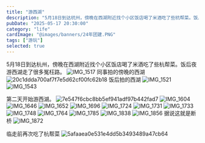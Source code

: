 ```yaml
---
title: "游西湖"
description: "5月18日到达杭州，傍晚在西湖附近找个小区饭店喝了米酒吃了些杭帮菜。饭后夜游西湖走了很多冤枉路。"
pubDate: "2025-05-17 20:30:00"
category: "life"
cardImage: "@images/banners/24年团建.PNG"
tags: ["游玩"]
selected: true
---
```


5月18日到达杭州，傍晚在西湖附近找个小区饭店喝了米酒吃了些杭帮菜。饭后夜游西湖走了很多冤枉路。
![IMG_1517](https://github.com/citynight/blog-image/assets/7713239/571536a3-2947-469d-b216-120f11a7ee20)
同事拍的傍晚的西湖
![20c1ddda700af7f7e5d62cf00fc62b18](https://github.com/citynight/blog-image/assets/7713239/2a300f17-9fcb-495f-b881-30e876892d1c)
饭后拍的西湖
![IMG_1521](https://github.com/citynight/blog-image/assets/7713239/4b45ebdf-75ed-4849-9a88-85954fa6727f)
![IMG_1543](https://github.com/citynight/blog-image/assets/7713239/ba317c59-23fc-4ca6-855c-b5042c81df0e)

第二天开始游西湖。
![7e547f6cbc8bb5ef941adf97b442fad7](https://github.com/citynight/blog-image/assets/7713239/d0a751cc-078c-445f-81ad-0a4a33da1287)
![IMG_1604](https://github.com/citynight/blog-image/assets/7713239/e37cf845-ac81-4b69-bf8c-af4b4d193010)
![IMG_1646](https://github.com/citynight/blog-image/assets/7713239/c188f3ae-f853-4f7b-b0b8-d33abd6af473)
![IMG_1652](https://github.com/citynight/blog-image/assets/7713239/66130f4d-97a2-4714-9498-9411330c9a3f)
![IMG_1696](https://github.com/citynight/blog-image/assets/7713239/49a8d7ec-cdf5-41bd-b0dd-1ea67f621bef)
![IMG_1724](https://github.com/citynight/blog-image/assets/7713239/56d3725e-8394-4ef8-bd84-1c6ffa2a0fd4)
![IMG_1731](https://github.com/citynight/blog-image/assets/7713239/f8509da5-52bb-41fc-b6f7-23a14ee0b088)
![IMG_1733](https://github.com/citynight/blog-image/assets/7713239/d932e050-9add-4c12-b6e3-e11512bcb342)
![IMG_1748](https://github.com/citynight/blog-image/assets/7713239/c9ae9d1f-5da3-45c4-bde6-bf70a44c0e1c)
![IMG_1764](https://github.com/citynight/blog-image/assets/7713239/5b5ade50-4009-43a5-83f8-a33a8a3ea679)
![IMG_1785](https://github.com/citynight/blog-image/assets/7713239/eef28ca9-2f41-4e07-9313-6a60774ba74c)
![IMG_1838](https://github.com/citynight/blog-image/assets/7713239/7c1308f8-024f-493c-af2b-397abcc51cfb)
![IMG_1856](https://github.com/citynight/blog-image/assets/7713239/fbe4f5e0-db23-4b49-80be-95858529892f)
据说这就是断桥
![IMG_1872](https://github.com/citynight/blog-image/assets/7713239/d06a287a-64cf-4c44-8aa7-cb75fdfe873d)

临走前再次吃了杭帮菜
![5afaaea0e531e4dd5b3493489a47cb64](https://github.com/citynight/blog-image/assets/7713239/f2bbdbcf-afe9-43e4-ae81-59d563d0d5ca)


